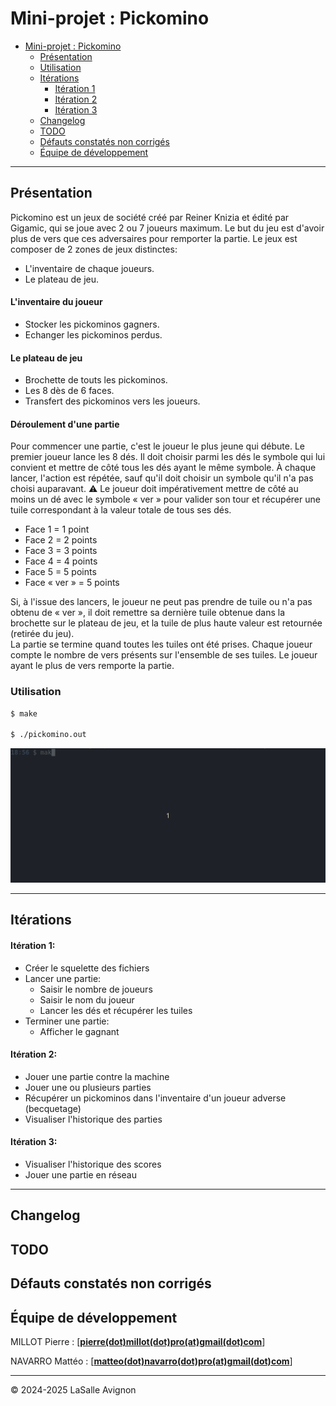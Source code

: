# Mini-projet : Pickomino

- [Mini-projet : Pickomino](#mini-projet--pickomino)
  - [Présentation](#présentation)
  - [Utilisation](#utilisation)
  - [Itérations](#itérations)
    - [Itération 1](#itération-1)
    - [Itération 2](#itération-2)
    - [Itération 3](#itération-3)
  - [Changelog](#changelog)
  - [TODO](#todo)
  - [Défauts constatés non corrigés](#défauts-constatés-non-corrigés)
  - [Équipe de développement](#équipe-de-développement)

---

## Présentation

Pickomino est un jeux de société créé par Reiner Knizia et édité par Gigamic, qui se joue avec 2 ou 7 joueurs maximum. Le but du jeu est d'avoir plus de vers que ces adversaires pour remporter la partie.
Le jeux est composer de 2 zones de jeux distinctes:

- L'inventaire de chaque joueurs.
- Le plateau de jeu.

#### L'inventaire du joueur

- Stocker les pickominos gagners.
- Echanger les pickominos perdus.

#### Le plateau de jeu

- Brochette de touts les pickominos.
- Les 8 dès de 6 faces.
- Transfert des pickominos vers les joueurs.

#### Déroulement d'une partie

Pour commencer une partie, c'est le joueur le plus jeune qui débute. Le premier joueur lance les 8 dés. Il doit choisir parmi les dés le symbole qui lui convient et mettre de côté tous les dés ayant le même symbole. À chaque lancer, l'action est répétée, sauf qu'il doit choisir un symbole qu'il n'a pas choisi auparavant. :warning: Le joueur doit impérativement mettre de côté au moins un dé avec le symbole « ver » pour valider son tour et récupérer une tuile correspondant à la valeur totale de tous ses dés.

- Face 1 = 1 point
- Face 2 = 2 points
- Face 3 = 3 points
- Face 4 = 4 points
- Face 5 = 5 points
- Face « ver » = 5 points

Si, à l'issue des lancers, le joueur ne peut pas prendre de tuile ou n'a pas obtenu de « ver », il doit remettre sa dernière tuile obtenue dans la brochette sur le plateau de jeu, et la tuile de plus haute valeur est retournée (retirée du jeu).  
La partie se termine quand toutes les tuiles ont été prises. Chaque joueur compte le nombre de vers présents sur l'ensemble de ses tuiles. Le joueur ayant le plus de vers remporte la partie.

### Utilisation

```bash
$ make

$ ./pickomino.out
```

![](./images/pickomino.gif)

---

## Itérations

#### Itération 1:

- Créer le squelette des fichiers
- Lancer une partie:
  - Saisir le nombre de joueurs
  - Saisir le nom du joueur
  - Lancer les dés et récupérer les tuiles
- Terminer une partie:
  - Afficher le gagnant

#### Itération 2:

- Jouer une partie contre la machine
- Jouer une ou plusieurs parties
- Récupérer un pickominos dans l'inventaire d'un joueur adverse (becquetage)
- Visualiser l'historique des parties

#### Itération 3:

- Visualiser l'historique des scores
- Jouer une partie en réseau

---

## Changelog

## TODO

## Défauts constatés non corrigés

## Équipe de développement

MILLOT Pierre : [**[pierre(dot)millot(dot)pro(at)gmail(dot)com](mailto:pierre.millot.pro@gmail.com)**]

NAVARRO Mattéo : [**[matteo(dot)navarro(dot)pro(at)gmail(dot)com](mailto:matteo.navarro.pro@gmail.com)**]

---
&copy; 2024-2025 LaSalle Avignon
